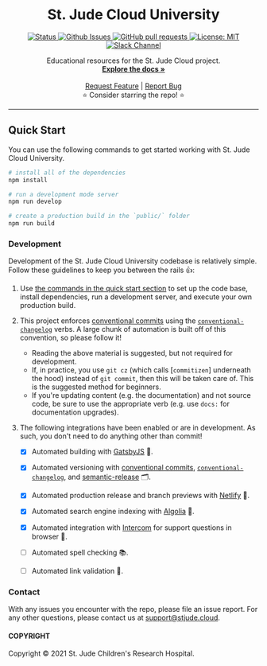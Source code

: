 <p align="center">

  <h1 align="center">
    St. Jude Cloud University
  </h1>

  <p align="center">
   <a href="https://github.com/stjudecloud/university" target="_blank">
     <img alt="Status"
          src="https://img.shields.io/badge/status-active-success.svg" />
   </a>
   <a href="https://github.com/stjudecloud/university" target="_blank">
     <img alt="Github Issues"
          src="https://img.shields.io/github/issues/stjudecloud/university"  />
   </a>
   <a href="https://github.com/stjude/stjudecloud/university"  target="_blank">
     <img alt="GitHub pull requests"
          src="https://img.shields.io/github/issues-pr/stjudecloud/university">
   </a>
   <a href="https://github.com/stjudecloud/university/blob/master/LICENSE.md" target="_blank">
     <img alt="License: MIT"
          src="https://img.shields.io/badge/License-MIT-blue.svg" />
   </a>
   <a href="https://join.slack.com/t/stjudecloud-users/shared_invite/zt-kfri8f76-v49czGQj_O6islYDXBuNXQ" target="_blank">
     <img alt="Slack Channel"
          src="https://img.shields.io/badge/slack-@stjudecloud--users-CF0E5B.svg?logo=slack&logoColor=white&labelColor=3F0E40" />
   </a>
  </p>


  <p align="center">
  Educational resources for the St. Jude Cloud project.
   <br />
   <a href="https://university.stjude.cloud/docs"><strong>Explore the docs »</strong></a>
   <br />
   <br />
   <a href="https://github.com/stjudecloud/university/issues/new?assignees=&labels=&template=feature_request.md&title=Descriptive%20Title&labels=enhancement">Request Feature</a>
    | 
   <a href="https://github.com/stjudecloud/university/issues/new?assignees=&labels=&template=bug_report.md&title=Descriptive%20Title&labels=bug">Report Bug</a>
   <br />
    ⭐ Consider starring the repo! ⭐
   <br />
  </p>
</p>

---
## Quick Start

You can use the following commands to get started working with St. Jude Cloud University.

```bash
# install all of the dependencies
npm install

# run a development mode server
npm run develop

# create a production build in the `public/` folder
npm run build
```

### Development

Development of the St. Jude Cloud University codebase is relatively simple.
Follow these guidelines to keep you between the rails 👍:

1. Use [the commands in the quick start section](#quick-start) to set up the code base, install dependencies, run a development server, and execute your own production build.
2. This project enforces [conventional commits] using the [`conventional-changelog`] verbs. A large chunk of automation is built off of this convention, so please follow it!
   - Reading the above material is suggested, but not required for development.
   - If, in practice, you use `git cz` (which calls [`commitizen`] underneath the hood) instead of `git commit`, then this will be taken care of. This is the suggested method for beginners. 
   - If you're updating content (e.g. the documentation) and not source code, be sure to use the appropriate verb (e.g. use `docs:` for documentation upgrades).
3. The following integrations have been enabled or are in development. As such, you don't need to do anything other than commit!     

    - [x] Automated building with [GatsbyJS] 🧰. 
    - [x] Automated versioning with [conventional commits], [`conventional-changelog`], and [semantic-release] 🗂.
    - [x] Automated production release and branch previews with [Netlify] 🚀.
    - [x] Automated search engine indexing with [Algolia] 🔎.
    - [x] Automated integration with [Intercom] for support questions in browser 💬.
    - [ ] Automated spell checking 📚.
    - [ ] Automated link validation 🔗.



### Contact

With any issues you encounter with the repo, please file an issue report. For any other questions, please contact us at [support@stjude.cloud](mailto:support@stjude.cloud).
#### COPYRIGHT 

Copyright © 2021 St. Jude Children's Research Hospital.

[Algolia]: https://www.algolia.com/
[commitizen]: https://www.npmjs.com/package/commitizen
[conventional commits]: https://www.conventionalcommits.org/en/v1.0.0/#summary
[`conventional-changelog`]: https://github.com/conventional-changelog/conventional-changelog
[GatsbyJS]: https://www.gatsbyjs.com/
[Intercom]: https://www.intercom.com/
[Netlify]: https://www.netlify.com/
[semantic-release]: https://semantic-release.gitbook.io/semantic-release/
